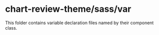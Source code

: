 # chart-review-theme/sass/var

This folder contains variable declaration files named by their component class.
